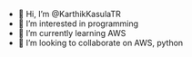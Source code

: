 - 👋 Hi, I’m @KarthikKasulaTR
- 👀 I’m interested in programming
- 🌱 I’m currently learning AWS
- 💞️ I’m looking to collaborate on AWS, python

<!---
KarthikKasulaTR/KarthikKasulaTR is a ✨ special ✨ repository because its `README.md` (this file) appears on your GitHub profile.
You can click the Preview link to take a look at your changes.
--->
